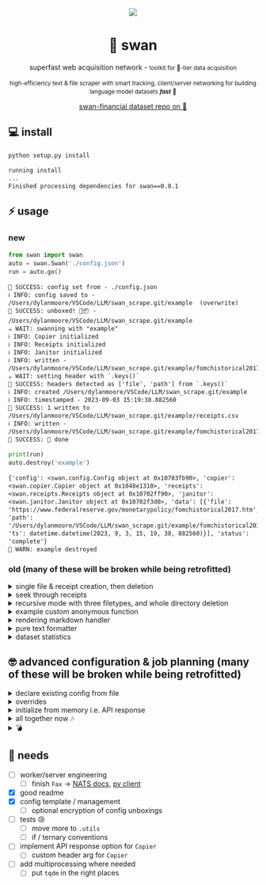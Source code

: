 <center>

<img style="width:150px" src="https://huggingface.co/datasets/dylanalloy/swan/resolve/main/swan.png">

# 🦢 swan
superfast web acquisition network - <small>toolkit for 🐍-tier data acquisition</small>


<small>high-efficiency text & file scraper with smart tracking, client/server networking for building language model datasets __*fast*__  🌊</small>

<a href="https://huggingface.co/datasets/dylanalloy/swan" target="_blank">swan-financial dataset repo on 🤗</a>

</center>

## 💻 install

```shell
python setup.py install
```
```shell
running install
...
Finished processing dependencies for swan==0.0.1
```

## ⚡️ usage

### new

```python
from swan import swan
auto = swan.Swan('./config.json')
run = auto.go()
```
```shell
🌊 SUCCESS: config set from - ./config.json
ℹ️ INFO: config saved to - /Users/dylanmoore/VSCode/LLM/swan_scrape.git/example  (overwrite)
🌊 SUCCESS: unboxed! 🦢📦 - /Users/dylanmoore/VSCode/LLM/swan_scrape.git/example 
☕️ WAIT: swanning with "example"
ℹ️ INFO: Copier initialized
ℹ️ INFO: Receipts initialized
ℹ️ INFO: Janitor initialized
ℹ️ INFO: written - /Users/dylanmoore/VSCode/LLM/swan_scrape.git/example/fomchistorical2017.htm
☕️ WAIT: setting header with `.keys()`
🌊 SUCCESS: headers detected as ['file', 'path'] from `.keys()`
ℹ️ INFO: created /Users/dylanmoore/VSCode/LLM/swan_scrape.git/example
ℹ️ INFO: timestamped - 2023-09-03 15:19:38.882560
🌊 SUCCESS: 1 written to /Users/dylanmoore/VSCode/LLM/swan_scrape.git/example/receipts.csv
ℹ️ INFO: written - /Users/dylanmoore/VSCode/LLM/swan_scrape.git/example/fomchistorical2017_cleaned.txt
🌊 SUCCESS: 🦢 done
```

```python
print(run)
auto.destroy('example')
```
```shell
{'config': <swan.config.Config object at 0x10703fb90>, 'copier': <swan.copier.Copier object at 0x1048e1310>, 'receipts': <swan.receipts.Receipts object at 0x10702ff90>, 'janitor': <swan.janitor.Janitor object at 0x10702f3d0>, 'data': [{'file': 'https://www.federalreserve.gov/monetarypolicy/fomchistorical2017.htm', 'path': '/Users/dylanmoore/VSCode/LLM/swan_scrape.git/example/fomchistorical2017.htm', 'ts': datetime.datetime(2023, 9, 3, 15, 19, 38, 882560)}], 'status': 'complete'}
🚨 WARN: example destroyed
```

### old (many of these will be broken while being retrofitted)

<details>
<summary>single file & receipt creation, then deletion</summary>
<br>

```python
from swan.copier import Copier
from swan.receipts import Receipts
data = []
copy = Copier(url='https://www.federalreserve.gov/monetarypolicy/fomchistorical2017.htm')
if copy.download('./fed.txt'):
    data.append({"file":copy.url, "path":f'{copy.path}'})
receipts = Receipts(path='./fed.csv', data=data)
receipts.create(True)
receipts.write(False)
copy.destroy(confirm=copy.path.split('/')[-1])
receipts.destroy(confirm=receipts.path.split('/')[-1])
```
```shell
ℹ️ INFO: written - ./fed.txt
☕️ WAIT: no header set - attempting `.keys()`
🌊 SUCCESS: headers detected as ['file', 'path'] from `.keys()`
ℹ️ INFO: [file, path, ts] header used
ℹ️ INFO: created ./fed.csv
ℹ️ INFO: timestamped - 2023-08-31 17:07:19.544208
🌊 SUCCESS: 1 written to ./fed.csv
🚨 WARN: fed.txt destroyed from ./fed.txt
🚨 WARN: fed.csv destroyed from ./fed.csv
```

</details>

<details>
<summary>seek through receipts</summary>

```python
integer = receipts.seek(line=0)
string = receipts.seek(line='monetarypolicy')
by_date = receipts.seek(line='2023-08-31')
print(integer)
print(string)
print(by_date)
```
```shell
ℹ️ INFO: found monetarypolicy in data
ℹ️ INFO: found 2023-08-31 in data
{'file': 'https://www.federalreserve.gov/monetarypolicy/fomchistorical2017.htm', 'path': './fed.txt', 'ts': '2023-08-31 19:57:02.593086'}
[{'file': 'https://www.federalreserve.gov/monetarypolicy/fomchistorical2017.htm', 'path': './fed.txt', 'ts': '2023-08-31 19:57:02.593086'}]
[{'file': 'https://www.federalreserve.gov/monetarypolicy/fomchistorical2017.htm', 'path': './fed.txt', 'ts': '2023-08-31 19:57:02.593086'}]
```

</details>

<details>
<summary>recursive mode with three filetypes, and whole directory deletion</summary>

```python
from swan.copier import Copier
from swan.receipts import Receipts

copy = Copier(url='https://www.federalreserve.gov/monetarypolicy/fomchistorical2017.htm', recurse=True)
data=[]
files = copy.download('./fed', types=['csv','xml','pdf'])[0]
for file in files:
    data.append({"file":file, "path":f'{copy.path}/{file.split("/")[-1]}'})
receipts = Receipts('./fed.csv', data=data)
receipts.create(False)
receipts.write(False)
copy.destroy(confirm=copy.path.split('/')[-1])
receipts.destroy(confirm=receipts.path.split('/')[-1])
```
```shell
☕️ WAIT: processing https://www.federalreserve.gov/monetarypolicy/fomchistorical2017.htm
100%|██████████| 326/326 [00:00<00:00, 154066.83it/s]
ℹ️ INFO: found - https://www.federalreserve.gov/monetarypolicy/beigebook/files/Beigebook_20170118.pdf
ℹ️ INFO: found - https://www.federalreserve.gov/monetarypolicy/files/FOMC20170201tealbooka20170123.pdf
ℹ️ INFO: found - https://www.federalreserve.gov/monetarypolicy/files/FOMC20170201tealbookb20170126.pdf
...
ℹ️ INFO: found - https://www.federalreserve.gov/monetarypolicy/files/FOMC20171213SEPcompilation.pdf
ℹ️ INFO: found - https://www.federalreserve.gov/monetarypolicy/files/FOMC20171213SEPkey.pdf
ℹ️ INFO: found - https://www.federalreserve.gov/monetarypolicy/files/FOMC20171213meeting.pdf
ℹ️ INFO: found - https://www.federalreserve.gov/monetarypolicy/files/FOMC20171213material.pdf

Output is truncated. View as a scrollable element or open in a text editor. Adjust cell output settings...

ℹ️ INFO: written - ./fed/Beigebook_20170118.pdf
ℹ️ INFO: written - ./fed/FOMC20170201tealbooka20170123.pdf
ℹ️ INFO: written - ./fed/FOMC20170201tealbookb20170126.pdf
ℹ️ INFO: written - ./fed/FOMC20170201Agenda.pdf
ℹ️ INFO: written - ./fed/FOMC_LongerRunGoals_201701.pdf
ℹ️ INFO: written - ./fed/fomcminutes20170201.pdf
ℹ️ INFO: written - ./fed/FOMC20170201meeting.pdf
ℹ️ INFO: written - ./fed/FOMC20170201material.pdf
ℹ️ INFO: written - ./fed/Beigebook_20170301.pdf
ℹ️ INFO: written - ./fed/FOMC20170315tealbooka20170303.pdf
ℹ️ INFO: written - ./fed/FOMC20170315tealbookb20170309.pdf
ℹ️ INFO: written - ./fed/FOMC20170315Agenda.pdf
...
ℹ️ INFO: timestamped - 2023-08-31 16:40:37.573578
🌊 SUCCESS: 65 written to ./fed.csv
🚨 WARN: 65 destroyed from ./fed
🚨 WARN: fed.csv destroyed from ./fed.csv
```

</details>

<details>
<summary>example custom anonymous function</summary>

```python
from swan.supplies import Custom
data = 'linkbase:hello there'
SECSifter = Custom(copy=data)

SECSifter.sift = lambda _: '' if _.startswith('linkbase:') else _

sifted = SECSifter.sift(data)
print(sifted)
```
```shell
```

</details>

<details>
<summary>rendering markdown handler</summary>

```python
data = '<html>hello there</html>'
from swan.supplies import Broom
clean = Broom(copy=data).sweep()
print(clean)
xml = '<TITLE>hello there</TITLE>'
clean = Broom(copy=xml).sweep(xml=True)
print(clean)
```
```shell
hello there
TITLE: hello there
```

</details>

<details>
<summary>pure text formatter</summary>

```python
from swan.janitor import Janitor
worker = Janitor(path='./fed.txt', o='./fed_processed.txt')
worker.process()
worker.destroy(confirm=worker.o.split('/')[-1])
```
```shell
ℹ️ INFO: written - ./fed_processed.txt
🚨 WARN: fed_processed.txt destroyed from ./fed_processed.txt
```

</details>

<details>
<summary>dataset statistics</summary>

```python
from swan.teacher import SP

copy = './fed.txt'
save='./plot.png'

p = SP(copy, save)
p.generate(show=True)
p.destroy(confirm=p.save.split('/')[-1])
```
![SP](plot.png)
```shell
🚨 WARN: plot.png destroyed from ./plot.png
```

</details>

## 🤓 advanced configuration & job planning (many of these will be broken while being retrofitted)

<details><summary>declare existing config from file</summary>

```python
from swan.config import Config
example = Config("./config.json")
```
##### put it in memory
```python
conf = example.use()
_l = lambda _: list(_)
print(_l(conf.keys()))
print(conf["settings"]["name"])
```
##### change a value & save
```python
conf["settings"]["name"] = 'example'
example.save()
```
##### remove from memory
```python
c, conf = (None, None)
```
##### load from f/s again
```python
c = Config("./config.json")
conf = c.use()
role, name = conf['role'], conf['settings']['name']
```
##### see that the value has changed
```python
print(f'{role}: {name}')
```
```shell
🌊 SUCCESS: config loaded from - ./config.json
['role', 'settings']
fin-swan
🌊 SUCCESS: config saved to - ./config.json (overwrite)
🌊 SUCCESS: config loaded from - ./config.json
server: example
```

</details>

<details><summary>overrides</summary>

```python
example.unbox(True)
example.unbox()
example.destroy()
```
```shell
🌊 SUCCESS: unboxed! 🦢📦 - /Users/dylanmoore/VSCode/LLM/swan_scrape.git/example 
☠️ FATAL: exists - /Users/dylanmoore/VSCode/LLM/swan_scrape.git/example
🚨 WARN: example destroyed
```

</details>

<details><summary>initialize from memory i.e. API response</summary>

```python
fin_conf = {
    "role": "server",
    "settings": {
        "name": "fin-swan",
        "proj_dir": "/Users/dylanmoore/VSCode/LLM/swan_scrape.git/",
        "jobs": [
            {
                "url": "https://www.federalreserve.gov/monetarypolicy/fomchistorical2017.htm",
                "types": [],
                "janitor": 0,
                "custom": [
                    {
                        "func": ""
                        , "types": [""]
                    }
                ]
            }
        ]
    }
}
direct_load = Config(fin_conf)
direct_load.use()
direct_load.destroy('fin-swan')
```
```shell
🌊 SUCCESS: unboxed! 🦢📦 using - /Users/dylanmoore/VSCode/LLM/swan_scrape.git/fin-swan 
🌊 SUCCESS: config loaded from - /Users/dylanmoore/VSCode/LLM/swan_scrape.git/fin-swan/config.json
🚨 WARN: fin-swan destroyed
```
</details>

<details><summary>all together now 🎶</summary>

```python
# all together now 🎶
from swan.copier import Copier
from swan.receipts import Receipts
from swan.config import Config
from swan.janitor import Janitor
import os

fin_conf = {
    "role": "server",
    "settings": {
        "name": "fin-swan",
        "proj_dir": "/Users/dylanmoore/VSCode/LLM/swan_scrape.git/",
        "jobs": [
            {
                "url": "https://www.federalreserve.gov/monetarypolicy/fomchistorical2017.htm",
                "types": [],
                "janitor": 0,
                "custom": [
                    {
                        "func": ""
                        , "types": [""]
                    }
                ]
            }
        ]
    }
}
direct_load = Config(fin_conf)
c = direct_load.use()
p = os.path.join(c['settings']['proj_dir'], c['settings']['name'])
data = []
for job in c['settings']['jobs']:
    copy = Copier(url=job['url'])
    if copy.download(p+'/fed.txt'):
        data.append({"file":copy.url, "path":f'{copy.path}'})
receipts = Receipts(path=p+'/fed.csv', data=data)
receipts.create(True)
receipts.write(False)
worker = Janitor(p+'/fed.txt', o=p+'/fed_processed.txt')
worker.process()
```
```shell
🌊 SUCCESS: unboxed! 🦢📦 using - /Users/dylanmoore/VSCode/LLM/swan_scrape.git/fin-swan 
🌊 SUCCESS: config loaded from - /Users/dylanmoore/VSCode/LLM/swan_scrape.git/fin-swan/config.json
ℹ️ INFO: written - /Users/dylanmoore/VSCode/LLM/swan_scrape.git/fin-swan/fed.txt
🚨 WARN: path not found
☕️ WAIT: no header set - attempting `.keys()`
🌊 SUCCESS: headers detected as ['file', 'path'] from `.keys()`
ℹ️ INFO: [file, path, ts] header used
ℹ️ INFO: created /Users/dylanmoore/VSCode/LLM/swan_scrape.git/fin-swan/fed.csv
ℹ️ INFO: timestamped - 2023-09-01 17:28:27.786525
🌊 SUCCESS: 1 written to /Users/dylanmoore/VSCode/LLM/swan_scrape.git/fin-swan/fed.csv
```
</details>

<details><summary>💣</summary>

```python
# that easy
direct_load.destroy('fin-swan')
```
```shell
🚨 WARN: fin-swan destroyed
```

</details>

## 📝 needs

- [ ] worker/server engineering
    - [ ] finish `Fax` -> [NATS docs](https://natsbyexample.com), [py client](https://github.com/nats-io/nats.py)
- [x] good readme
- [x] config template / management
    - [ ] optional encryption of config unboxings
- [ ] tests 😢
    - [ ] move more to `.utils`
    - [ ] if / ternary conventions
- [ ] implement API response option for `Copier`
    - [ ] custom header arg for `Copier`
- [ ] add multiprocessing where needed
    - [ ] put `tqdm` in the right places
